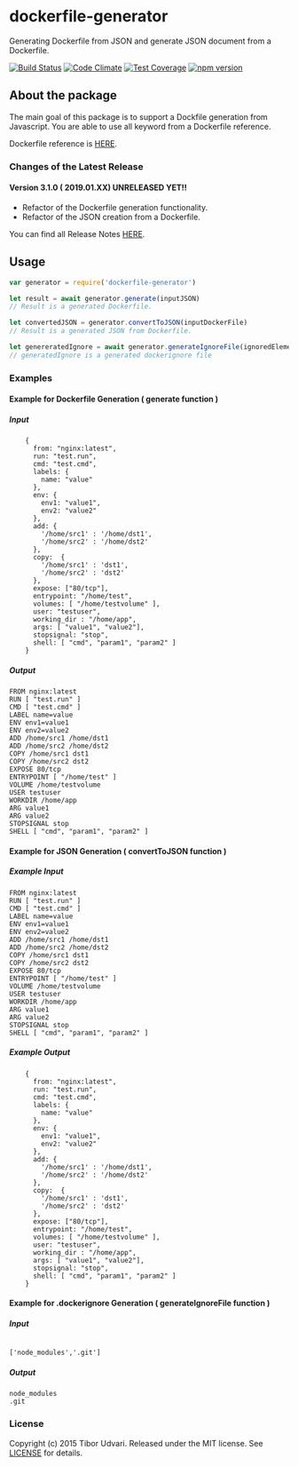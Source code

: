 # dockerfile-generator

Generating Dockerfile from JSON and generate JSON document from a Dockerfile.

[![Build Status](https://travis-ci.org/tudvari/dockerfile-generator.svg?branch=master)](https://travis-ci.org/tudvari/dockerfile-generator)
[![Code Climate](https://codeclimate.com/github/tudvari/dockerfile-generator/badges/gpa.svg)](https://codeclimate.com/github/tudvari/dockerfile-generator)
[![Test Coverage](https://codeclimate.com/github/tudvari/dockerfile-generator/badges/coverage.svg)](https://codeclimate.com/github/tudvari/dockerfile-generator/coverage)
[![npm version](https://badge.fury.io/js/dockerfile-generator.svg)](https://badge.fury.io/js/dockerfile-generator)

## About the package

The main goal of this package is to support a Dockfile generation from Javascript. You are able to use all keyword from a Dockerfile reference.

Dockerfile reference is [HERE](https://docs.docker.com/engine/reference/builder/).

###  Changes of the Latest Release

#### Version 3.1.0 ( 2019.01.XX) UNRELEASED YET!!

- Refactor of the Dockerfile generation functionality.
- Refactor of the JSON creation from a Dockerfile.

You can find all Release Notes [HERE](https://github.com/tudvari/dockerfile-generator/blob/master/ReleaseNotes.md).

## Usage

```Javascript
var generator = require('dockerfile-generator')

let result = await generator.generate(inputJSON)
// Result is a generated Dockerfile.

let convertedJSON = generator.convertToJSON(inputDockerFile)
// Result is a generated JSON from Dockerfile.

let genereratedIgnore = await generator.generateIgnoreFile(ignoredElementsArray)
// generatedIgnore is a generated dockerignore file
```

### Examples

#### Example for Dockerfile Generation ( generate function )

##### Input

```code
    {
      from: "nginx:latest",
      run: "test.run",
      cmd: "test.cmd",
      labels: {
        name: "value"
      },
      env: {
        env1: "value1",
        env2: "value2"
      },
      add: {
        '/home/src1' : '/home/dst1',
        '/home/src2' : '/home/dst2'
      },
      copy:  {
        '/home/src1' : 'dst1',
        '/home/src2' : 'dst2'
      },
      expose: ["80/tcp"],
      entrypoint: "/home/test",
      volumes: [ "/home/testvolume" ],
      user: "testuser",
      working_dir : "/home/app",
      args: [ "value1", "value2"],
      stopsignal: "stop",
      shell: [ "cmd", "param1", "param2" ]
    }
```

##### Output

```code
FROM nginx:latest
RUN [ "test.run" ]
CMD [ "test.cmd" ]
LABEL name=value
ENV env1=value1
ENV env2=value2
ADD /home/src1 /home/dst1
ADD /home/src2 /home/dst2
COPY /home/src1 dst1
COPY /home/src2 dst2
EXPOSE 80/tcp
ENTRYPOINT [ "/home/test" ]
VOLUME /home/testvolume
USER testuser
WORKDIR /home/app
ARG value1
ARG value2
STOPSIGNAL stop
SHELL [ "cmd", "param1", "param2" ]
```
#### Example for JSON Generation ( convertToJSON function )

##### Example Input

```code
FROM nginx:latest
RUN [ "test.run" ]
CMD [ "test.cmd" ]
LABEL name=value
ENV env1=value1
ENV env2=value2
ADD /home/src1 /home/dst1
ADD /home/src2 /home/dst2
COPY /home/src1 dst1
COPY /home/src2 dst2
EXPOSE 80/tcp
ENTRYPOINT [ "/home/test" ]
VOLUME /home/testvolume
USER testuser
WORKDIR /home/app
ARG value1
ARG value2
STOPSIGNAL stop
SHELL [ "cmd", "param1", "param2" ]
```

##### Example Output

```code
    {
      from: "nginx:latest",
      run: "test.run",
      cmd: "test.cmd",
      labels: {
        name: "value"
      },
      env: {
        env1: "value1",
        env2: "value2"
      },
      add: {
        '/home/src1' : '/home/dst1',
        '/home/src2' : '/home/dst2'
      },
      copy:  {
        '/home/src1' : 'dst1',
        '/home/src2' : 'dst2'
      },
      expose: ["80/tcp"],
      entrypoint: "/home/test",
      volumes: [ "/home/testvolume" ],
      user: "testuser",
      working_dir : "/home/app",
      args: [ "value1", "value2"],
      stopsignal: "stop",
      shell: [ "cmd", "param1", "param2" ]
    }
```

#### Example for .dockerignore Generation ( generateIgnoreFile function )

##### Input
```code

['node_modules','.git']
```

##### Output

```code
node_modules
.git
```



### License

Copyright (c) 2015 Tibor Udvari. Released under the MIT license. See [LICENSE](https://github.com/tudvari/docker-composer/blob/master/LICENSE) for details.
